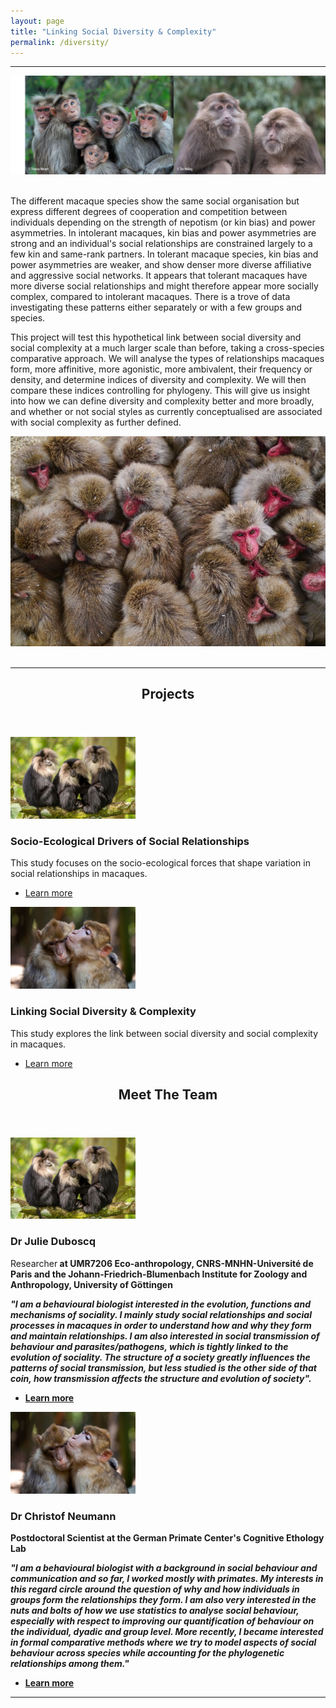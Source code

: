 ```yaml
---
layout: page
title: "Linking Social Diversity & Complexity"
permalink: /diversity/
---
```

***

<div style="text-align:center"><img class="image" src="/assets/images/bonnet and tibetan.png"/></div><br/>

The different macaque species show the same social organisation but express different degrees of cooperation and competition between individuals depending on the strength of nepotism (or kin bias) and power asymmetries. In intolerant macaques, kin bias and power asymmetries are strong and an individual's social relationships are constrained largely to a few kin and same-rank partners. In tolerant macaque species, kin bias and power asymmetries are weaker, and show denser more diverse affiliative and aggressive social networks. It appears that tolerant macaques have more diverse social relationships and might therefore appear more socially complex, compared to intolerant macaques. There is a trove of data investigating these patterns either separately or with a few groups and species. 

This project will test this hypothetical link between social diversity and social complexity at a much larger scale than before, taking a cross-species comparative approach. We will analyse the types of relationships macaques form, more affinitive, more agonistic, more ambivalent, their frequency or density, and determine indices of diversity and complexity. We will then compare these indices controlling for phylogeny. This will give us insight into how we can define diversity and complexity better and more broadly, and whether or not social styles as currently conceptualised are associated with social complexity as further defined. 
<div style="text-align:center"><img class="image" src="/assets/images/Japanese macaques.jpeg" /></div><br/>

***

<!-- Section -->
<section>
	<header class="major">
		<h2>Projects</h2>
	</header>
	<div class="posts">
		<article>
			<a href="{{ 'drivers' | absolute_url }}" class="image"><img src="assets/images/macaques we have copyrights for2.png" width="200" alt="" /></a>
			<h3>Socio-Ecological Drivers of Social Relationships</h3>
			<p>This study focuses on the socio-ecological forces that shape variation in social relationships in macaques.</p>
			<ul class="actions">
				<li><a href="{{ 'drivers' | absolute_url }}" class="button">Learn more</a></li>
			</ul>
		</article>
		<article>
			<a href="{{ 'diversity' | absolute_url }}" class="image"><img src="assets/images/hug barbary finalcropped.jpg" width="200" alt="" /></a>
			<h3>Linking Social Diversity & Complexity</h3>
			<p>This study explores the link between social diversity and social complexity in macaques.</p>
			<ul class="actions">
				<li><a href="{{ 'diversity' | absolute_url }}" class="button">Learn more</a></li>
			</ul>
		</article>
	</div>
</section>

<!-- Section -->
<section>
	<header class="major">
		<h2>Meet The Team</h2>
	</header>
	<div class="posts">
		<article>
			<a href="https://www.ecoanthropologie.fr/fr/annuaire/duboscq-julie-6801" class="image"><img src="assets/images/macaques we have copyrights for2.png" width="200" alt="" /></a>
			<h3>Dr Julie Duboscq</h3>
			<p>Researcher<strong/> at UMR7206 Eco-anthropology, CNRS-MNHN-Université de Paris and the Johann-Friedrich-Blumenbach Institute for Zoology and Anthropology, University of Göttingen</p>
			<p><em>"I am a behavioural biologist interested in the evolution, functions and mechanisms of sociality. I mainly study social relationships and social processes in macaques in order to understand how and why they form and maintain relationships. I am also interested in social transmission of behaviour and parasites/pathogens, which is tightly linked to the evolution of sociality. The structure of a society greatly influences the patterns of social transmission, but less studied is the other side of that coin, how transmission affects the structure and evolution of society".</em></p>
			<ul class="actions">
				<li><a href="https://www.ecoanthropologie.fr/fr/annuaire/duboscq-julie-6801" class="button">Learn more</a></li>
			</ul>
		</article>
		<article>
			<a href="{{ 'diversity' | absolute_url }}" class="image"><img src="assets/images/hug barbary finalcropped.jpg" width="200" alt="" /></a>
			<h3>Dr Christof Neumann</h3>
			<p><strong>Postdoctoral Scientist</strong> at the German Primate Center's Cognitive Ethology Lab</p>
			<p><em>"I am a behavioural biologist with a background in social behaviour and communication and so far, I worked mostly with primates. My interests in this regard circle around the question of why and how individuals in groups form the relationships they form. I am also very interested in the nuts and bolts of how we use statistics to analyse social behaviour, especially with respect to improving our quantification of behaviour on the individual, dyadic and group level. More recently, I became interested in formal comparative methods where we try to model aspects of social behaviour across species while accounting for the phylogenetic relationships among them."</em></p>
			<ul class="actions">
				<li><a href="{{ 'diversity' | absolute_url }}" class="button">Learn more</a></li>
			</ul>
		</article>
	</div>
</section>

***

		
		






